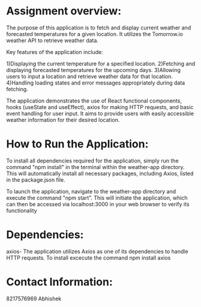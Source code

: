 # Assignment overview:

The purpose of this application is to fetch and display current weather and forecasted temperatures for a given location. It utilizes the Tomorrow.io weather API to retrieve weather data.

Key features of the application include:

1)Displaying the current temperature for a specified location.
2)Fetching and displaying forecasted temperatures for the upcoming days.
3)Allowing users to input a location and retrieve weather data for that location.
4)Handling loading states and error messages appropriately during data fetching.

The application demonstrates the use of React functional components, hooks (useState and useEffect), axios for making HTTP requests, and basic event handling for user input. It aims to provide users with easily accessible weather information for their desired location.

# How to Run the Application:

To install all dependencies required for the application, simply run the command "npm install" in the terminal within the weather-app directory. This will automatically install all necessary packages, including Axios, listed in the package.json file.

To launch the application, navigate to the weather-app directory and execute the command "npm start". This will initiate the application, which can then be accessed via localhost:3000 in your web browser to verify its functionality

# Dependencies:
axios- The application utilizes Axios as one of its dependencies to handle HTTP requests.
To install excecute the command npm install axios


# Contact Information:
8217576969
Abhishek
